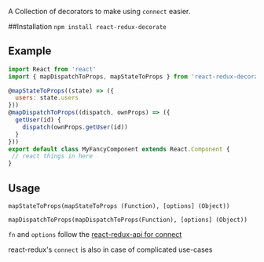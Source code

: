 A Collection of decorators to make using `connect` easier.

##Installation
`npm install react-redux-decorate`

## Example
```js
import React from 'react'
import { mapDispatchToProps, mapStateToProps } from 'react-redux-decorate'

@mapStateToProps((state) => ({
  users: state.users
}))
@mapDispatchToProps((dispatch, ownProps) => ({
  getUser(id) {
    dispatch(ownProps.getUser(id))
  }
}))
export default class MyFancyComponent extends React.Component {
 // react things in here
}
```

## Usage
`mapStateToProps(mapStateToProps (Function), [options] (Object))`

`mapDispatchToProps(mapDispatchToProps(Function), [options] (Object))`

`fn` and `options` follow the [react-redux-api for connect](https://github.com/reactjs/react-redux/blob/master/docs/api.md#api)

react-redux's `connect` is also in case of complicated use-cases